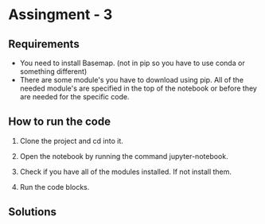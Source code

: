# Assingment - 3

## Requirements

- You need to install Basemap. (not in pip so you have to use conda or something different)
- There are some module's you have to download using pip. All of the needed module's are specified in the top of the notebook or before they are needed for the specific code.

## How to run the code

1. Clone the project and cd into it.

2. Open the notebook by running the command jupyter-notebook.

3. Check if you have all of the modules installed. If not install them.

4. Run the code blocks.

## Solutions
